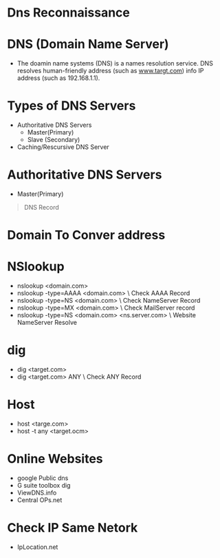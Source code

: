 # Dns Reconnaissance


# DNS (Domain Name Server)
  - The doamin name systems (DNS) is a names resolution service. DNS resolves human-friendly address
    (such as www.targt.com) info IP address (such as 192.168.1.1).

# Types of DNS Servers
  + Authoritative DNS Servers
     - Master(Primary)
     - Slave (Secondary)
  + Caching/Rescursive DNS Server

#  Authoritative DNS Servers
   + Master(Primary)
   > DNS Record
      
# Domain To Conver address

# NSlookup
  - nslookup <domain.com>
  - nslookup -type=AAAA <domain.com>        \\    Check AAAA Record
  - nslookup -type=NS <domain.com>          \\    Check NameServer Record
  - nslookup -type=MX <domain.com>          \\    Check MailServer record
  - nslookup -type=NS <domain.com> <ns.server.com>      \\    Website NameServer Resolve
  
# dig 
  - dig <target.com> 
  - dig <target.com> ANY                    \\ Check ANY Record
 
# Host
  - host <targe.com>
  - host -t any <target.ocm>

# Online Websites
  - google Public dns
  - G suite toolbox dig
  - ViewDNS.info
  - Central OPs.net

# Check IP Same Netork 
  - IpLocation.net   


  


